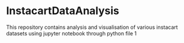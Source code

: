 # InstacartDataAnalysis
This repository contains analysis and visualisation of various instacart datasets using jupyter notebook through python file 1
